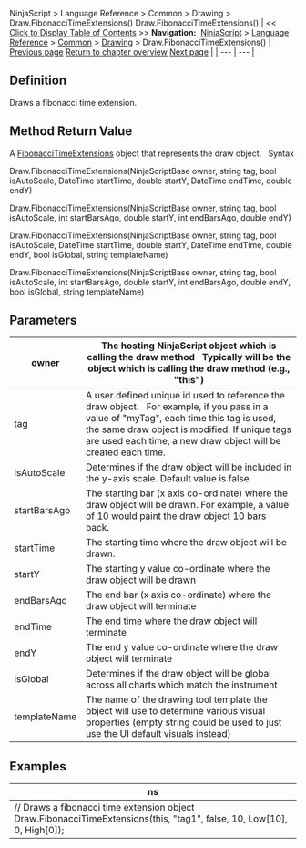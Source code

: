 ﻿
NinjaScript \> Language Reference \> Common \> Drawing \> Draw.FibonacciTimeExtensions()
Draw.FibonacciTimeExtensions()
| \<\< [Click to Display Table of Contents](draw_fibonaccitimeextensions.md) \>\> **Navigation:**     [NinjaScript](ninjascript.md) \> [Language Reference](language_reference_wip.md) \> [Common](common.md) \> [Drawing](drawing.md) \> Draw.FibonacciTimeExtensions() | [Previous page](fibonacciretracements.md) [Return to chapter overview](drawing.md) [Next page](fibonaccitimeextensions.md) |
| --- | --- |
## Definition
Draws a fibonacci time extension.
 
## Method Return Value
A [FibonacciTimeExtensions](fibonaccitimeextensions.md) object that represents the draw object.
 
Syntax  

Draw.FibonacciTimeExtensions(NinjaScriptBase owner, string tag, bool isAutoScale, DateTime startTime, double startY, DateTime endTime, double endY)  

Draw.FibonacciTimeExtensions(NinjaScriptBase owner, string tag, bool isAutoScale, int startBarsAgo, double startY, int endBarsAgo, double endY)  

Draw.FibonacciTimeExtensions(NinjaScriptBase owner, string tag, bool isAutoScale, DateTime startTime, double startY, DateTime endTime, double endY, bool isGlobal, string templateName)  

Draw.FibonacciTimeExtensions(NinjaScriptBase owner, string tag, bool isAutoScale, int startBarsAgo, double startY, int endBarsAgo, double endY, bool isGlobal, string templateName)

## Parameters
| owner | The hosting NinjaScript object which is calling the draw method   Typically will be the object which is calling the draw method (e.g., "this") |
| --- | --- |
| tag | A user defined unique id used to reference the draw object.    For example, if you pass in a value of "myTag", each time this tag is used, the same draw object is modified. If unique tags are used each time, a new draw object will be created each time. |
| isAutoScale | Determines if the draw object will be included in the y\-axis scale. Default value is false. |
| startBarsAgo | The starting bar (x axis co\-ordinate) where the draw object will be drawn. For example, a value of 10 would paint the draw object 10 bars back. |
| startTime | The starting time where the draw object will be drawn. |
| startY | The starting y value co\-ordinate where the draw object will be drawn |
| endBarsAgo | The end bar (x axis co\-ordinate) where the draw object will terminate |
| endTime | The end time where the draw object will terminate |
| endY | The end y value co\-ordinate where the draw object will terminate |
| isGlobal | Determines if the draw object will be global across all charts which match the instrument |
| templateName | The name of the drawing tool template the object will use to determine various visual properties (empty string could be used to just use the UI default visuals instead) |
## 
## 
## Examples
| ns |
| --- |
| // Draws a fibonacci time extension object Draw.FibonacciTimeExtensions(this, "tag1", false, 10, Low\[10], 0, High\[0]); |

